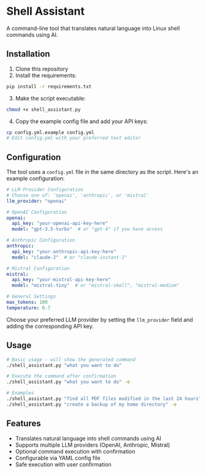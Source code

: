 # Shell Assistant

A command-line tool that translates natural language into Linux shell commands using AI.

## Installation

1. Clone this repository
2. Install the requirements:
```bash
pip install -r requirements.txt
```
3. Make the script executable:
```bash
chmod +x shell_assistant.py
```
4. Copy the example config file and add your API keys:
```bash
cp config.yml.example config.yml
# Edit config.yml with your preferred text editor
```

## Configuration

The tool uses a `config.yml` file in the same directory as the script. Here's an example configuration:

```yaml
# LLM Provider Configuration
# Choose one of: 'openai', 'anthropic', or 'mistral'
llm_provider: "openai"

# OpenAI Configuration
openai:
  api_key: "your-openai-api-key-here"
  model: "gpt-3.5-turbo"  # or "gpt-4" if you have access

# Anthropic Configuration
anthropic:
  api_key: "your-anthropic-api-key-here"
  model: "claude-2"  # or "claude-instant-1"

# Mistral Configuration
mistral:
  api_key: "your-mistral-api-key-here"
  model: "mistral-tiny"  # or "mistral-small", "mistral-medium"

# General Settings
max_tokens: 100
temperature: 0.7
```

Choose your preferred LLM provider by setting the `llm_provider` field and adding the corresponding API key.

## Usage

```bash
# Basic usage - will show the generated command
./shell_assistant.py "what you want to do"

# Execute the command after confirmation
./shell_assistant.py "what you want to do" -e

# Examples
./shell_assistant.py "find all PDF files modified in the last 24 hours"
./shell_assistant.py "create a backup of my home directory" -e
```

## Features

- Translates natural language into shell commands using AI
- Supports multiple LLM providers (OpenAI, Anthropic, Mistral)
- Optional command execution with confirmation
- Configurable via YAML config file
- Safe execution with user confirmation
